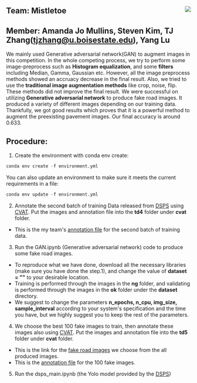 ## Team: Mistletoe <img align="right" src="https://encrypted-tbn0.gstatic.com/images?q=tbn:ANd9GcTNrFsIu_0BIWuO5Bji5Vg6Cfm1_AeuIrH83A&usqp=CAU">

## Member: Amanda Jo Mullins, Steven Kim, TJ Zhang(tjzhang@u.boisestate.edu), Yang Lu

We mainly used Generative adversarial network(GAN) to augment images in this competition. In the whole competing process, we try to perform some image-preprocess such as **Histogram equalization**, and some **filters** including Median, Gamma, Gaussian etc. However, all the image preprocess methods showed an accruacy decrease in the final result. Also, we tried to use the **traditional image augmentation methods** like crop, noise, flip. These methods did not improve the final result. We were successful on utilizing **Generative adversarial network** to produce fake road images. It produced a variety of different images depending on our training data. Thankfully, we got good results which proves that it is a powerful method to augment the preexisting pavement images. Our final accuracy is around 0.633.


## Procedure:
1. Create the environment with conda env create: 
```python 
conda env create -f environment.yml 
```
You can also update an environment to make sure it meets the current requirements in a file:
```python 
conda env update -f environment.yml
```
2. Annotate the second batch of training Data released from [DSPS](https://github.com/UM-Titan/DSPS) using [CVAT](https://github.com/openvinotoolkit/cvat). Put the images and annotation file into the **td4** folder under **cvat** folder.
- This is the my team's [annotation file](https://drive.google.com/drive/folders/1jkkRo5sqSx3fx6E3wf5B0C3mBXeU2CoM?usp=sharing) for the second batch of training data.
3. Run the GAN.ipynb (Generative adversarial network) code to produce some fake road images. 
- To reproduce what we have done, download all the necessary libraries (make sure you have done the step.1), and change the value of **dataset = ""** to your desirable location. 
- Training is performed through the images in the **ng** folder, and validating is performed through the images in the **ok** folder under the **dataset** directory. 
- We suggest to change the parameters **n_epochs, n_cpu, img_size, sample_interval** according to your system's specification and the time you have, but we highly suggest you to keep the rest of the parameters.

4. We choose the best 100 fake images to train, then annotate these images also using [CVAT](https://github.com/openvinotoolkit/cvat). Put the images and annotation file into the **td5** folder under **cvat** folder.

- This is the link for the [fake road images](https://drive.google.com/drive/folders/1Rg_UjVoAPVt8mSX_NLXREd9ETduR9W1L?usp=sharing) we choose from the all produced images.  
- This is the [annotation file](https://drive.google.com/drive/folders/1_Mnn-SUaA6edrmm8pFcqjPFKBI91u8iY?usp=sharing) for the 100 fake images. 

5. Run the dsps_main.ipynb (the Yolo model provided by the [DSPS](https://github.com/UM-Titan/DSPS))

